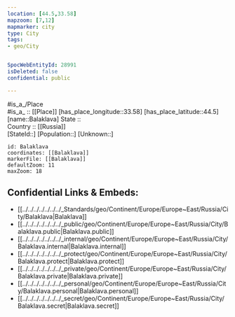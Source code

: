 ```yaml
---
location: [44.5,33.58] 
mapzoom: [7,12] 
mapmarker: city 
type: City
tags:
- geo/City


SpocWebEntityId: 28991
isDeleted: false
confidential: public

---
```

#is_a_/Place  
#is_a_ :: [[Place]] 
[has_place_longitude::33.58] 
[has_place_latitude::44.5] 
[name::Balaklava] 
State ::  
Country :: [[Russia]]  
[StateId::] 
[Population::] 
[Unknown::] 


```leaflet
id: Balaklava
coordinates: [[Balaklava]] 
markerFile: [[Balaklava]] 
defaultZoom: 11 
maxZoom: 18
```


## Confidential Links & Embeds: 
- [[../../../../../../../_Standards/geo/Continent/Europe/Europe~East/Russia/City/Balaklava|Balaklava]] 
- [[../../../../../../../_public/geo/Continent/Europe/Europe~East/Russia/City/Balaklava.public|Balaklava.public]] 
- [[../../../../../../../_internal/geo/Continent/Europe/Europe~East/Russia/City/Balaklava.internal|Balaklava.internal]] 
- [[../../../../../../../_protect/geo/Continent/Europe/Europe~East/Russia/City/Balaklava.protect|Balaklava.protect]] 
- [[../../../../../../../_private/geo/Continent/Europe/Europe~East/Russia/City/Balaklava.private|Balaklava.private]] 
- [[../../../../../../../_personal/geo/Continent/Europe/Europe~East/Russia/City/Balaklava.personal|Balaklava.personal]] 
- [[../../../../../../../_secret/geo/Continent/Europe/Europe~East/Russia/City/Balaklava.secret|Balaklava.secret]] 

